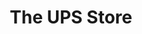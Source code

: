 ---
title: "The UPS Store"
url: /washington/the-ups-store-wisconsin-avenue-northwest/
shop: copyshop
---